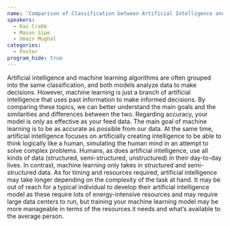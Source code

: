 ```yaml
---
name: 'Comparison of Classification between Artificial Intelligence and Machine Learning'
speakers:
  - Kai Crabb
  - Mason Sipe
  - Umair Mughal
categories:
  - Poster
program_hide: true
---
```


Artificial intelligence and machine learning algorithms are often grouped into the same classification, and both models analyze data to make decisions. However, machine learning is just a branch of artificial intelligence that uses past information to make informed decisions. By comparing these topics, we can better understand the main goals and the similarities and differences between the two. Regarding accuracy, your model is only as effective as your feed data. The main goal of machine learning is to be as accurate as possible from our data. At the same time, artificial intelligence focuses on artificially creating intelligence to be able to think logically like a human, simulating the human mind in an attempt to solve complex problems. Humans, as does artificial intelligence, use all kinds of data (structured, semi-structured, unstructured) in their day-to-day lives. In contrast, machine learning only takes in structured and semi-structured data. As for timing and resources required, artificial intelligence may take longer depending on the complexity of the task at hand. It may be out of reach for a typical individual to develop their artificial intelligence model as these require lots of energy-intensive resources and may require large data centers to run, but training your machine learning model may be more manageable in terms of the resources it needs and what’s available to the average person.